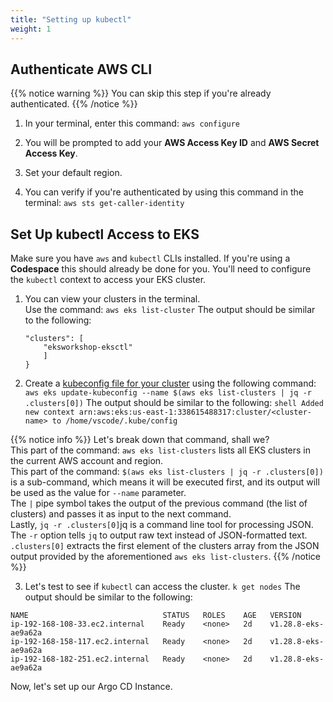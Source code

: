 ```yaml
---
title: "Setting up kubectl"
weight: 1
---
```


## Authenticate AWS CLI
{{% notice warning %}}
You can skip this step if you're already authenticated.
{{% /notice %}}
1. In your terminal, enter this command: ```aws configure```

2. You will be prompted to add your **AWS Access Key ID** and **AWS Secret Access Key**.

3. Set your default region.

4. You can verify if you're authenticated by using this command in the terminal:
```aws sts get-caller-identity```

## Set Up kubectl Access to EKS
Make sure you have ```aws``` and ```kubectl``` CLIs installed. If you're using a **Codespace** this should already be done for you. You'll need to configure the ```kubectl``` context to access your EKS cluster.
1. You can view your clusters in the terminal. <br>
Use the command: ```aws eks list-cluster```
    The output should be similar to the following:
    
    ```shell {
    "clusters": [
        "eksworkshop-eksctl"
        ]
    }
    ```
2. Create a [kubeconfig file for your cluster](https://docs.aws.amazon.com/eks/latest/userguide/create-kubeconfig.html) using the following command:<br>
```aws eks update-kubeconfig --name $(aws eks list-clusters | jq -r .clusters[0])```
The output should be similar to the following:
    ```shell Added new context arn:aws:eks:us-east-1:338615488317:cluster/<cluster-name> to /home/vscode/.kube/config```

{{% notice info %}}
Let's break down that command, shall we? <br>
This part of the command: ```aws eks list-clusters``` lists all EKS clusters in the current AWS account and region. <br>
This part of the command: ```$(aws eks list-clusters | jq -r .clusters[0])``` is a sub-command, which means it will be executed first, and its output will be used as the value for ```--name``` parameter. <br>
The ```|``` pipe symbol takes the output of the previous command (the list of clusters) and passes it as input to the next command.<br>
Lastly, ```jq -r .clusters[0]```jq is a command line tool for processing JSON. The ```-r``` option tells ```jq``` to output raw text instead of JSON-formatted text. <br>
```.clusters[0]``` extracts the first element of the clusters array from the JSON output provided by the aforementioned ```aws eks list-clusters```.
{{% /notice %}}

3. Let's test to see if ```kubectl``` can access the cluster.
```k get nodes```
The output should be similar to the following:

```shell
NAME                              STATUS   ROLES    AGE   VERSION
ip-192-168-108-33.ec2.internal    Ready    <none>   2d    v1.28.8-eks-ae9a62a
ip-192-168-158-117.ec2.internal   Ready    <none>   2d    v1.28.8-eks-ae9a62a
ip-192-168-182-251.ec2.internal   Ready    <none>   2d    v1.28.8-eks-ae9a62a
```

Now, let's set up our Argo CD Instance.